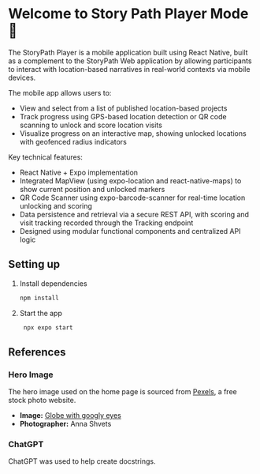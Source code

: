 # Welcome to Story Path Player Mode 👋

The StoryPath Player is a mobile application built using React Native, built as a complement to the StoryPath Web application by allowing participants to interact with location-based narratives in real-world contexts via mobile devices. 

The mobile app allows users to:
- View and select from a list of published location-based projects
- Track progress using GPS-based location detection or QR code scanning to unlock and score location visits
- Visualize progress on an interactive map, showing unlocked locations with geofenced radius indicators

Key technical features: 
- React Native + Expo implementation
- Integrated MapView (using expo-location and react-native-maps) to show current position and unlocked markers
- QR Code Scanner using expo-barcode-scanner for real-time location unlocking and scoring
- Data persistence and retrieval via a secure REST API, with scoring and visit tracking recorded through the Tracking endpoint
- Designed using modular functional components and centralized API logic 

## Setting up

1. Install dependencies

   ```bash
   npm install
   ```

2. Start the app

   ```bash
    npx expo start
   ```

## References

### Hero Image

The hero image used on the home page is sourced from [Pexels](https://www.pexels.com), a free stock photo website.

- **Image:** [Globe with googly eyes](https://www.pexels.com/photo/earth-globe-with-googly-eyes-on-gray-background-5217882/)
- **Photographer:** Anna Shvets

### ChatGPT

ChatGPT was used to help create docstrings.
